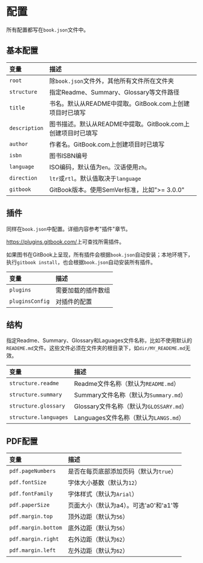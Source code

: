 # 配置

所有配置都写在`book.json`文件中。

## 基本配置

变量            | 描述
:------------ | :-------------------------------------
`root`        | 除`book.json`文件外，其他所有文件所在文件夹
`structure`   | 指定Readme、Summary、Glossary等文件路径
`title`       | 书名。默认从README中提取。GitBook.com上创建项目时已填写
`description` | 图书描述。默认从README中提取。GitBook.com上创建项目时已填写
`author`      | 作者名。GitBook.com上创建项目时已填写
`isbn`        | 图书ISBN编号
`language`    | ISO编码，默认值为`en`。汉语使用`zh`。
`direction`   | `ltr`或`rtl`。默认值取决于`language`
`gitbook`     | GitBook版本。使用SemVer标准，比如">= 3.0.0"

## 插件

同样在`book.json`中配置。详细内容参考"插件"章节。

<https://plugins.gitbook.com/>上可查找所需插件。

如果图书在GitBook上呈现，所有插件会根据`book.json`自动安装；本地环境下，执行`gitbook install`，也会根据`book.json`自动安装所有插件。

变量              | 描述
:-------------- | :--------
`plugins`       | 需要加载的插件数组
`pluginsConfig` | 对插件的配置

## 结构

指定Readme、Summary、Glossary和Laguages文件名称，比如不使用默认的`READEME.md`文件。这些文件必须在文件夹的根目录下，如`dir/MY_READEME.md`无效。

变量                    | 描述
:-------------------- | :-----------------------------
`structure.readme`    | Readme文件名称（默认为`README.md`）
`structure.summary`   | Summary文件名称（默认为`Summary.md`）
`structure.glossary`  | Glossary文件名称（默认为`GLOSSARY.md`）
`structure.languages` | Languages文件名称（默认为`LANGS.md`）

## PDF配置

变量                  | 描述
:------------------ | :-----------------------
`pdf.pageNumbers`   | 是否在每页底部添加页码（默认为`true`）
`pdf.fontSize`      | 字体大小基数（默认为`12`）
`pdf.fontFamily`    | 字体样式（默认为`Arial`）
`pdf.paperSize`     | 页面大小（默认为a4）。可选'a0'和'a1'等
`pdf.margin.top`    | 顶外边距（默认为`56`）
`pdf.margin.bottom` | 底外边距（默认为`56`）
`pdf.margin.right`  | 右外边距（默认为`62`）
`pdf.margin.left`   | 左外边距（默认为`62`）
